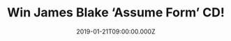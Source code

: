 ---
campaign-uuid: "c-b06cc074-2ca5-489f-b3d7-9431d07cc72f"
type: "Competition"
category: "Music"
date: "2019-01-21T09:00:00.000Z"
end-date: "2019-02-21T23:59:00.000Z"
disable-form: false
is_promoted: false
has_entry_page: true
title: "Win James Blake ‘Assume Form’ CD!"
competition-description: "<p>Mercury award winner James Blake releases his 4th studio\
  \ album Assume Form and we have one copy for you! The album features collaborations\
  \ with Travis Scott, André 3000, Metro Boomin, Moses Sumney and Rosalía (BBC sound\
  \ poll 2019). In the past 2-3 years James has been very busy collaborating with\
  \ Beyonce, Kendrick Lamar, Travis Scott, Jay Z, Frank Ocean, Oneohtrix Point Never,\
  \ Mount Kimbie and contributing to the Black Panther soundtrack.</p>\r\n<p>Want\
  \ to be one of the first ones of hearing Blake’s new album? Click below for a chance\
  \ to win!</p>"
hero-header: "Win James Blake ‘Assume Form’ CD!"
terms-confirmation: "N/A"
banner-img: "https://assets.expresslyapp.com/asset-3455ea71-0ca8-4a75-a3cf-4ddb895c2ef4.jpg"
logo-left-href: "aaa.nme.com"
logo-left-image: "https://assets.expresslyapp.com/asset-06a11ba8-53aa-4409-8732-a513918732b7.jpg"
logo-left-title: "NME AAA"
bg-image-hero: "https://assets.expresslyapp.com/asset-add03a11-60c0-4189-9e3a-323117875287.jpg"
bg-image-first: "https://assets.expresslyapp.com/asset-07d625ae-7b57-4074-b5ed-6ca0db652b76.jpg"
section1-content: "<p>As unrestricted by genre as it is always underpinned by classic,\
  \ emotionally-open songwriting, James Blake’s new album is arguably his most direct,\
  \ eclectic and pure artistic statement to date. Assume Form also follows a rich\
  \ period of creative and personal evolution for James, who has spoken candidly about\
  \ his experiences of mental health, modern-day masculinity, and finding peace. Even\
  \ the album artwork would appear to represent a fundamental shift for Blake, no\
  \ longer distorted by illustration, landscape or design, but staring right at you\
  \ – and into the future.</p>\r\n<p>Think no more and enter the form below for a\
  \ chance to win James Blake new album, an influence that can be felt throughout\
  \ the modern musical landscape, often hiding in plain sight; allowing the man himself\
  \ – as his fourth album suggests – to always evolve. To never settle. To Assume\
  \ Form.</p>\r\n<p>Good luck!</p>"
entry-title: "Win James Blake ‘Assume Form’ CD!"
entry-content: "Enter the draw to win James Blake ‘Assume Form’ cd by completing the\
  \ form below before 23:59 on 21st of February 2019."
has-winner: false
prize-description: "James Blake ‘Assume Form’ CD!"
special-conditions: "Multiple entries are allowed up to one every day\r\nThis competition\
  \ is also available on: http://club.expressly.io/competitons/\r\njames-blake-assume-form-cd"
country-restrictions:
- "GB"
---